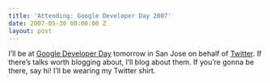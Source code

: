 ```yaml
---
title: 'Attending: Google Developer Day 2007'
date: 2007-05-30 00:00:00 Z
layout: post
---
```





I’ll be at [Google Developer Day](http://code.google.com/events/developerday/mv-home.html) tomorrow in San Jose on behalf of [Twitter](http://twitter.com). If there’s talks worth blogging about, I’ll blog about them. If you’re gonna be there, say hi! I’ll be wearing my Twitter shirt.
